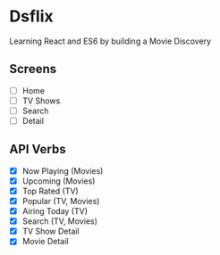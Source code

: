 # Dsflix

Learning React and ES6 by building a Movie Discovery

## Screens

- [ ] Home
- [ ] TV Shows
- [ ] Search
- [ ] Detail

## API Verbs

- [x] Now Playing (Movies)
- [x] Upcoming (Movies)
- [x] Top Rated (TV)
- [x] Popular (TV, Movies)
- [x] Airing Today (TV)
- [x] Search (TV, Movies)
- [x] TV Show Detail
- [x] Movie Detail
